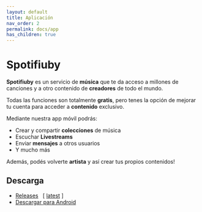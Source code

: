 ```yaml
---
layout: default
title: Aplicación
nav_order: 2
permalink: docs/app
has_children: true
---
```


# Spotifiuby

**Spotifiuby** es un servicio de **música** que te da acceso a millones de canciones y a otro contenido de **creadores** de todo el mundo.

Todas las funciones son totalmente **gratis**, pero tenes la opción de mejorar tu cuenta para acceder a **contenido** exclusivo.

Mediante nuestra app móvil podrás:

- Crear y compartir **colecciones** de música
- Escuchar **Livestreams**
- Enviar **mensajes** a otros usuarios
- Y mucho más

Además, podés volverte **artista** y así crear tus propios contenidos!

## Descarga

- [Releases](https://github.com/taller2-grupo5-rostov-1c2022/android-app/releases/) &nbsp; [ [latest](https://github.com/taller2-grupo5-rostov-1c2022/android-app/releases/latest) ]
- [Descargar para Android](https://github.com/taller2-grupo5-rostov-1c2022/android-app/releases/latest/download/spotifiuby.apk)
